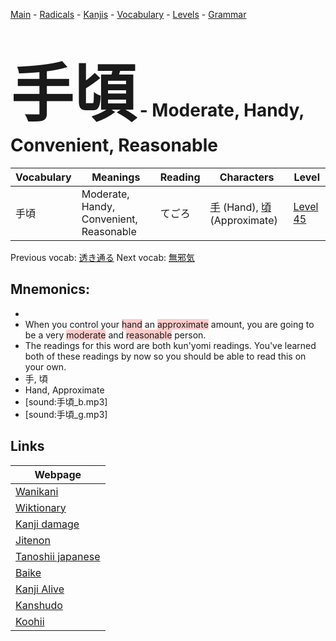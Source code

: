 <style> bigfont {font-size: 100px}</style>
[Main](../README.md) -
[Radicals](../radicals.md) -
[Kanjis](../kanjis.md) -
[Vocabulary](../vocabulary.md) -
[Levels](../levels.md) -
[Grammar](../grammar.md)
# <bigfont> 手頃</bigfont> - Moderate, Handy, Convenient, Reasonable 

| Vocabulary | Meanings | Reading | Characters | Level |
| --- | --- | --- | --- | --- |
| 手頃 | Moderate, Handy, Convenient, Reasonable | てごろ |  [手](../kanjis/手.md) (Hand), [頃](../kanjis/頃.md) (Approximate) | [Level 45](../levels/wk_level45.md) |

Previous vocab: [透き通る](透き通る.md) Next vocab: [無邪気](無邪気.md) 

## Mnemonics:

* 
* When you control your <span style="background-color:#ffcccb"> hand</span> an <span style="background-color:#ffcccb"> approximate</span> amount, you are going to be a very <span style="background-color:#ffcccb"> moderate</span> and <span style="background-color:#ffcccb"> reasonable</span> person.
* The readings for this word are both kun'yomi readings. You've learned both of these readings by now so you should be able to read this on your own.
* 手, 頃
* Hand, Approximate
* [sound:手頃_b.mp3]
* [sound:手頃_g.mp3]


## Links 

| Webpage |
| --- |
| [Wanikani          ](https://www.wanikani.com/kanji/手頃) |
| [Wiktionary        ](https://en.wiktionary.org/wiki/手頃) |
| [Kanji damage      ](http://www.kanjidamage.com/kanji/search?utf8=✓&q=手頃) |
| [Jitenon           ](https://jitenon.com/kanji/手頃) |
| [Tanoshii japanese ](https://www.tanoshiijapanese.com/dictionary/kanji.cfm?k=手頃) |
| [Baike             ](https://baike.baidu.com/item/手頃) |
| [Kanji Alive       ](https://app.kanjialive.com/手頃) |
| [Kanshudo          ](https://www.kanshudo.com/searchmn?q=手頃) |
| [Koohii            ](https://kanji.koohii.com/study/kanji/手頃) |
